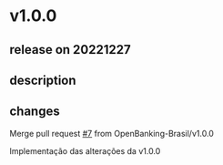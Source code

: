 # v1.0.0

## release on 20221227

## description

## changes

Merge pull request <a class="issue-link js-issue-link" href="https://github.com/OpenBanking-Brasil/specs-pcm/pull/7">#7</a> from OpenBanking-Brasil/v1.0.0

Implementação das alterações da v1.0.0

